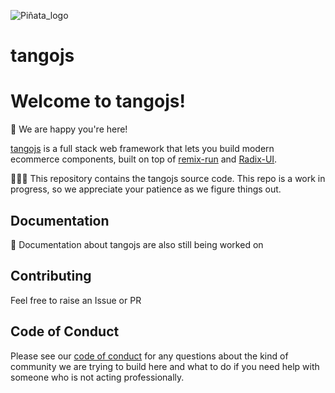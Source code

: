 ![Piñata_logo](https://user-images.githubusercontent.com/19430799/213939958-548d3f47-1e4c-4ea5-bc5a-d458a6e73ad2.svg)
# tangojs

# Welcome to tangojs!

🎉 We are happy you're here!

[tangojs](https://tangojs.run) is a full stack web framework that lets you build modern ecommerce components, built on top of [remix-run](https://github.com/remix-run/remix) and [Radix-UI](https://www.radix-ui.com/).

🧑🏿‍💻 This repository contains the tangojs source code. This repo is a work in progress, so we appreciate your patience as we figure things out.

## Documentation

📖 Documentation about tangojs are also still being worked on

## Contributing

Feel free to raise an Issue or PR

## Code of Conduct

Please see our [code of conduct](CODE_OF_CONDUCT.md) for any questions about the kind of community we are trying to build here and what to do if you need help with someone who is not acting professionally.
